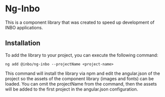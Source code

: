 # Ng-Inbo

This is a component library that was created to speed up development of INBO applications.

## Installation

To add the library to your project, you can execute the following command:

`ng add @inbo/ng-inbo --projectName <project-name>`

This command will install the library via npm and edit the angular.json of the project so the assets of the component
library (images and fonts) can be loaded. You can omit the projectName from the command, then the assets will be added
to the first project in the angular.json configuration.

